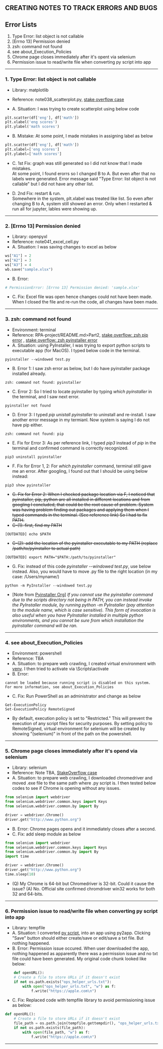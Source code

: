 ## CREATING NOTES TO TRACK ERRORS AND BUGS 
## Error Lists
1. Type Error: list object is not callable
2. [Errno 13] Permission denied
3. zsh: command not found 
4. see about_Execution_Policies
5. Chrome page closes immediately after it's opent via selenium
6. Permission issue to read/write file when converting py script into app
----   



### 1. Type Error: list object is not callable
- Library: matplotlib
- Reference: note038_scatterplot.py, [stake overflow case](https://stackoverflow.com/questions/35030659/unexpected-python-typeerror-list-object-is-not-callable)

- A. Situation: I was trying to create scatterplot using below code 
```python
plt.scatter(df['eng'], df['math'])
plt.xlabel('eng scores')
plt.ylabel('math scores')
```

- B. Mistake: At some point, I made mistakes in assigning label as below
```python
plt.scatter(df['eng'], df['math'])
plt.xlabel=['eng scores']
plt.ylabel=['math scores']
```

- C. 1st Fix: graph was still generated so I did not know that I made mistakes.  
At some point, I found erorrs so I changed B to A.
But even after that no labels were generated. Error message said "Type Error: list object is not callable" 
but I did not have any other list.

- D. 2nd Fix: restart & run.  
Somewhere in the system, plt.xlabel was treated like list. So even after changing B to A, system still showed an error. 
Only when I restarted & run all for jupyter, lables were showing up.
----

### 2. [Errno 13] Permission denied
- Library: openpyxl
- Reference: note041_excel_cell.py
- A. Situation: I was saving changes to excel as below
```python
ws["A1"] = 2
ws["A2"] = 3
ws["A3"] = 4
wb.save("sample.xlsx")
```  

- B. Error: 
```python
# PermissionError: [Errno 13] Permission denied: 'sample.xlsx'
```  

- C. Fix:
Excel file was open hence changes could not have been made.  
When I closed the file and re-run the code, 
all changes have been made.
----

### 3. zsh: command not found 
- Environment: terminal
- Reference: RPA-project/README.md>Part2, [stake overflow: zsh pip error](https://https://stackoverflow.com/questions/42870537/zsh-command-cannot-found-pip) , [stake overflow: zsh pyinstaller error](https://stackoverflow.com/questions/68684044/pyinstaller-command-could-not-be-found)
- A. Situation: using PyInstaller, I was trying to export python scripts to executable app (for MacOS). I typed below code in the terminal.
```terminal
pyinstaller --windowed test.py
``` 
- B. Error 1: I saw zsh error as below, but I do have pyinstaller package installed already. 
```terminal
zsh: command not found: pyinstaller
```  
- C. Error 2: So I tried to locate pyinstaller by typing *which pyinstaller* in the terminal, and I saw next error.
```terminal
pyinstaller not found
``` 
- D. Error 3: I typed *pip unistall pyinstaller* to uninstall and re-install. I saw another error message in my termianl. Now system is saying I do not have pip either.
```terminal
zsh: command not found: pip
```  
- E. Fix for Error 3: As per reference link, I typed *pip3* instead of *pip* in the terminal and confirmed command is correctly recognized.
```terminal
pip3 uninstall pyinstaller
``` 
- F. Fix for Error 1, 2: For *which pyinstaller* command, terminal still gave me an error. After googling, I found out that I should be using below instead:
```terminal
pip3 show pyinstaller
``` 
- ~~G. Fix for Error 2: When I checked package location via F, I noticed that pyinstaller, pip, python are all installed in different locations and from googling I concluded, that could be the root cause of problem. System was having problem finding out packages and applying them when I typed commands in the terminal. (See reference link) So I had to fix PATH.~~
- ~~G-(1): first, find my PATH~~
```terminal
[OUTDATED] echo $PATH
```
- ~~G-(2): add the location of the pyinstaller executable to my PATH (replace /path/to/pyinstaller to actual path)~~
```terminal
[OUTDATED] export PATH="$PATH:/path/to/pyinstaller"
``` 
- G. Fix: instead of this code *pyinstaller --windowed test.py*, use below instead. Also, you would have to move .py file to the right location (in my case: /Users/myname/)
```terminal
python -m PyInstaller --windowed test.py
```
- [Note from [Pyinstaller Org](https://pyinstaller.org/en/stable/installation.html#installing-in-mac-os-x)] *If you cannot use the pyinstaller command due to the scripts directory not being in PATH, you can instead invoke the PyInstaller module, by running python -m PyInstaller (pay attention to the module name, which is case sensitive). This form of invocation is also useful when you have PyInstaller installed in multiple python environments, and you cannot be sure from which installation the pyinstaller command will be ran.*
----

### 4. see about_Execution_Policies
- Environment: powershell
- Reference: TBA
- A. Situation: to prepare web crawling, I created virtual environment with [venv](https://docs.python.org/3/library/venv.html). I then tried to activate via \Scripts\activate
- B. Error:
```terminal
cannot be loaded because running script is disabled on this system. For more information, see about_Execution_Policies
``` 
- C. Fix: Run PowerShell as an administrator and change as below
```terminal
Get-ExecutionPolicy
Set-ExecutionPolicy RemoteSigned
``` 
- By default, execution policy is set to "Restricted." This will prevent the execution of any script files for security purposes. By setting policy to RemoteSigned, virtual environment for selenium will be created by showing "(selenium)" in front of the path on the powershell.
----

### 5. Chrome page closes immediately after it's opend via selenium
- Library: selenium
- Reference: Note TBA, [StakeOverflow case](https://stackoverflow.com/questions/47508518/google-chrome-closes-immediately-after-being-launched-with-selenium)
- A. Situation: to prepare web crawling, I downloaded chromedriver and moved .exe file to the same path where .py script is. I then tested below codes to see if Chrome is opening without any issues.
```python
from selenium import webdriver
from selenium.webdriver.common.keys import Keys
from selenium.webdriver.common.by import By

driver = webdriver.Chrome()
driver.get("http://www.python.org")
```  
- B. Error: Chrome pages opens and it immediately closes after a second.
- C. Fix: add sleep module as below
```python
from selenium import webdriver
from selenium.webdriver.common.keys import Keys
from selenium.webdriver.common.by import By
import time

driver = webdriver.Chrome()
driver.get("http://www.python.org")
time.sleep(10)
```  
- (Q) My Chrome is 64-bit but Chromedriver is 32-bit. Could it cause the issue? (A) No. Official site confirmed chromdriver win32 works for both 32 and 64-bits.
----


### 6. Permission issue to read/write file when converting py script into app
- Library: tempfile
- A. Situation: I converted [py script](https://github.com/selgik/Python-project/blob/main/button-to-start/pyscriptv4.py), into an app using py2app. Clicking "Save" button should either create/save or edit/save a txt file. But nothing happened.
- B. Error: Permission issue occured. When user downloaded the app, nothing happened as apparently there was a permission issue and no txt file could have been generated. My original code chunk looked like below:
``` python
    def openURL():
    # Create a file to store URLs if it doesn't exist
    if not os.path.exists("ops_helper_urls.txt"):
        with open("ops_helper_urls.txt", "w") as f:
            f.write("https://apple.com\n")
```
- C. Fix: Replaced code with tempfile library to avoid permissioning issue as below:
``` python
def openURL():
    # Create a file to store URLs if it doesn't exist
    file_path = os.path.join(tempfile.gettempdir(), "ops_helper_urls.txt")
    if not os.path.exists(file_path):
        with open(file_path, "w") as f:
            f.write("https://apple.com\n")
```
----
